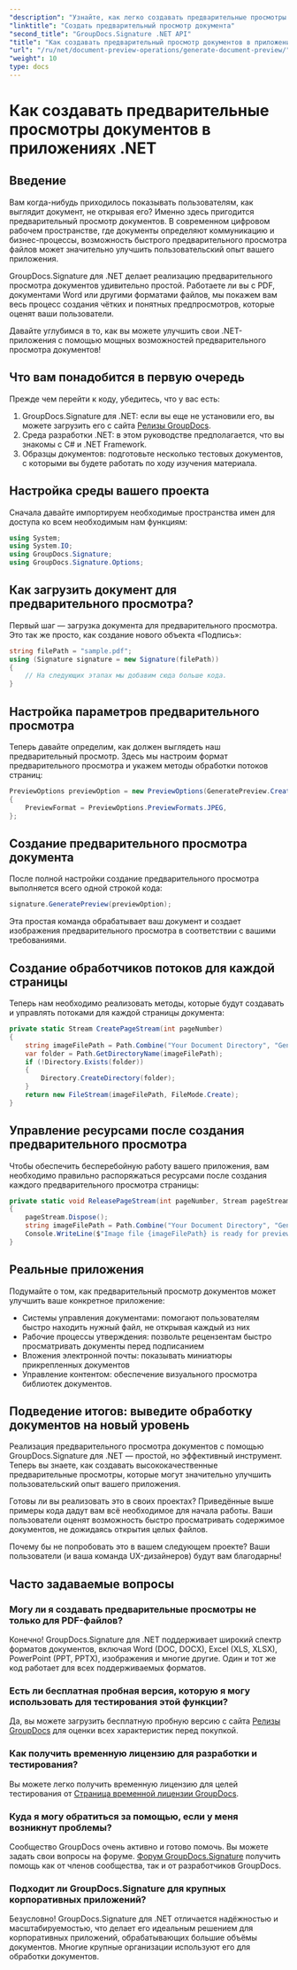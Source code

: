 ```yaml
---
"description": "Узнайте, как легко создавать предварительные просмотры документов в приложениях .NET с помощью GroupDocs.Signature. Это пошаговое руководство поможет разработчикам улучшить пользовательский интерфейс."
"linktitle": "Создать предварительный просмотр документа"
"second_title": "GroupDocs.Signature .NET API"
"title": "Как создавать предварительный просмотр документов в приложениях .NET | Краткое руководство"
"url": "/ru/net/document-preview-operations/generate-document-preview/"
"weight": 10
type: docs
---
```

# Как создавать предварительные просмотры документов в приложениях .NET

## Введение

Вам когда-нибудь приходилось показывать пользователям, как выглядит документ, не открывая его? Именно здесь пригодится предварительный просмотр документов. В современном цифровом рабочем пространстве, где документы определяют коммуникацию и бизнес-процессы, возможность быстрого предварительного просмотра файлов может значительно улучшить пользовательский опыт вашего приложения.

GroupDocs.Signature для .NET делает реализацию предварительного просмотра документов удивительно простой. Работаете ли вы с PDF, документами Word или другими форматами файлов, мы покажем вам весь процесс создания чётких и понятных предпросмотров, которые оценят ваши пользователи.

Давайте углубимся в то, как вы можете улучшить свои .NET-приложения с помощью мощных возможностей предварительного просмотра документов!

## Что вам понадобится в первую очередь

Прежде чем перейти к коду, убедитесь, что у вас есть:

1. GroupDocs.Signature для .NET: если вы еще не установили его, вы можете загрузить его с сайта [Релизы GroupDocs](https://releases.groupdocs.com/signature/net/).
2. Среда разработки .NET: в этом руководстве предполагается, что вы знакомы с C# и .NET Framework.
3. Образцы документов: подготовьте несколько тестовых документов, с которыми вы будете работать по ходу изучения материала.

## Настройка среды вашего проекта

Сначала давайте импортируем необходимые пространства имен для доступа ко всем необходимым нам функциям:

```csharp
using System;
using System.IO;
using GroupDocs.Signature;
using GroupDocs.Signature.Options;
```

## Как загрузить документ для предварительного просмотра?

Первый шаг — загрузка документа для предварительного просмотра. Это так же просто, как создание нового объекта «Подпись»:

```csharp
string filePath = "sample.pdf";
using (Signature signature = new Signature(filePath))
{
    // На следующих этапах мы добавим сюда больше кода.
}
```

## Настройка параметров предварительного просмотра

Теперь давайте определим, как должен выглядеть наш предварительный просмотр. Здесь мы настроим формат предварительного просмотра и укажем методы обработки потоков страниц:

```csharp
PreviewOptions previewOption = new PreviewOptions(GeneratePreview.CreatePageStream, GeneratePreview.ReleasePageStream)
{
    PreviewFormat = PreviewOptions.PreviewFormats.JPEG,
};
```

## Создание предварительного просмотра документа

После полной настройки создание предварительного просмотра выполняется всего одной строкой кода:

```csharp
signature.GeneratePreview(previewOption);
```

Эта простая команда обрабатывает ваш документ и создает изображения предварительного просмотра в соответствии с вашими требованиями.

## Создание обработчиков потоков для каждой страницы

Теперь нам необходимо реализовать методы, которые будут создавать и управлять потоками для каждой страницы документа:

```csharp
private static Stream CreatePageStream(int pageNumber)
{
    string imageFilePath = Path.Combine("Your Document Directory", "GeneratePreviewFolder", "image-" + pageNumber.ToString() + ".jpg");
    var folder = Path.GetDirectoryName(imageFilePath);
    if (!Directory.Exists(folder))
    {
        Directory.CreateDirectory(folder);
    }
    return new FileStream(imageFilePath, FileMode.Create);
}
```

## Управление ресурсами после создания предварительного просмотра

Чтобы обеспечить бесперебойную работу вашего приложения, вам необходимо правильно распоряжаться ресурсами после создания каждого предварительного просмотра страницы:

```csharp
private static void ReleasePageStream(int pageNumber, Stream pageStream)
{
    pageStream.Dispose();
    string imageFilePath = Path.Combine("Your Document Directory", "GeneratePreviewFolder", "image-" + pageNumber.ToString() + ".jpg");
    Console.WriteLine($"Image file {imageFilePath} is ready for preview");
}
```

## Реальные приложения

Подумайте о том, как предварительный просмотр документов может улучшить ваше конкретное приложение:

- Системы управления документами: помогают пользователям быстро находить нужный файл, не открывая каждый из них
- Рабочие процессы утверждения: позвольте рецензентам быстро просматривать документы перед подписанием
- Вложения электронной почты: показывать миниатюры прикрепленных документов
- Управление контентом: обеспечение визуального просмотра библиотек документов.

## Подведение итогов: выведите обработку документов на новый уровень

Реализация предварительного просмотра документов с помощью GroupDocs.Signature для .NET — простой, но эффективный инструмент. Теперь вы знаете, как создавать высококачественные предварительные просмотры, которые могут значительно улучшить пользовательский опыт вашего приложения.

Готовы ли вы реализовать это в своих проектах? Приведённые выше примеры кода дадут вам всё необходимое для начала работы. Ваши пользователи оценят возможность быстро просматривать содержимое документов, не дожидаясь открытия целых файлов.

Почему бы не попробовать это в вашем следующем проекте? Ваши пользователи (и ваша команда UX-дизайнеров) будут вам благодарны!

## Часто задаваемые вопросы

### Могу ли я создавать предварительные просмотры не только для PDF-файлов?

Конечно! GroupDocs.Signature для .NET поддерживает широкий спектр форматов документов, включая Word (DOC, DOCX), Excel (XLS, XLSX), PowerPoint (PPT, PPTX), изображения и многие другие. Один и тот же код работает для всех поддерживаемых форматов.

### Есть ли бесплатная пробная версия, которую я могу использовать для тестирования этой функции?

Да, вы можете загрузить бесплатную пробную версию с сайта [Релизы GroupDocs](https://releases.groupdocs.com/) для оценки всех характеристик перед покупкой.

### Как получить временную лицензию для разработки и тестирования?

Вы можете легко получить временную лицензию для целей тестирования от [Страница временной лицензии GroupDocs](https://purchase.groupdocs.com/temporary-license/).

### Куда я могу обратиться за помощью, если у меня возникнут проблемы?

Сообщество GroupDocs очень активно и готово помочь. Вы можете задать свои вопросы на форуме. [Форум GroupDocs.Signature](https://forum.groupdocs.com/c/signature/13) получить помощь как от членов сообщества, так и от разработчиков GroupDocs.

### Подходит ли GroupDocs.Signature для крупных корпоративных приложений?

Безусловно! GroupDocs.Signature для .NET отличается надёжностью и масштабируемостью, что делает его идеальным решением для корпоративных приложений, обрабатывающих большие объёмы документов. Многие крупные организации используют его для обработки документов.